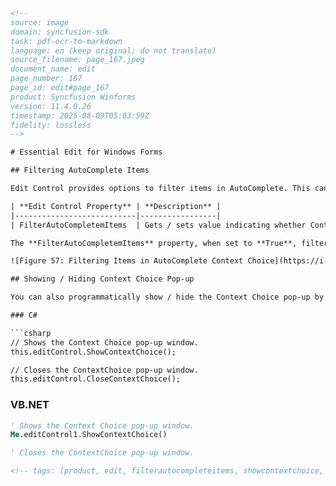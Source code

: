 ```html
<!-- 
source: image
domain: syncfusion-sdk
task: pdf-ocr-to-markdown
language: en (keep original; do not translate)
source_filename: page_167.jpeg
document_name: edit
page_number: 167
page_id: edit#page_167
product: Syncfusion Winforms
version: 11.4.0.26
timestamp: 2025-08-09T05:03:59Z
fidelity: lossless
-->

# Essential Edit for Windows Forms

## Filtering AutoComplete Items

Edit Control provides options to filter items in AutoComplete. This can be done by using the **FilterAutoCompletemItems** property.

| **Edit Control Property** | **Description** |
|---------------------------|-----------------|
| FilterAutoCompletemItems  | Gets / sets value indicating whether Context Choice items should be filtered while typing. |

The **FilterAutoCompletemItems** property, when set to **True**, filters the item in the AutoComplete Context Choice, and the filtered item alone will be visible. When set to **False**, all the items will be visible, and the selection will be navigated to the item.

![Figure 57: Filtering Items in AutoComplete Context Choice](https://i.imgur.com/placeholder.png)

## Showing / Hiding Context Choice Pop-up

You can also programmatically show / hide the Context Choice pop-up by calling the **ShowContextChoice** and **CloseContextChoice** methods.

### C#

```csharp
// Shows the Context Choice pop-up window.
this.editControl.ShowContextChoice();

// Closes the ContextChoice pop-up window.
this.editControl.CloseContextChoice();
```

### VB.NET

```vb
' Shows the Context Choice pop-up window.
Me.editControl1.ShowContextChoice()

' Closes the ContextChoice pop-up window.
```
```html
<!-- tags: [product, edit, filterautocompleteitems, showcontextchoice, closecontextchoice, windowsforms, version] keywords: [filterautocompleteitems, showcontextchoice, closecontextchoice, autocomplete, context choice, windows forms] -->
```